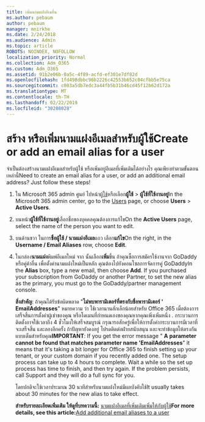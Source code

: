```yaml
---
title: เพิ่มนามแฝงอีเมอื่น
ms.author: pebaum
author: pebaum
manager: mnirkhe
ms.date: 2/24/2018
ms.audience: Admin
ms.topic: article
ROBOTS: NOINDEX, NOFOLLOW
localization_priority: Normal
ms.collection: Adm_O365
ms.custom: Adm_O365
ms.assetid: 91b2e06b-0a5c-4f89-acfd-ef301e7df82d
ms.openlocfilehash: 1fd498dbbc96b2226c42553b652c04cfbb5e75ca
ms.sourcegitcommit: c003a5db7edc3a44fb5b31b46cd45f12b62d172a
ms.translationtype: MT
ms.contentlocale: th-TH
ms.lasthandoff: 02/22/2019
ms.locfileid: "30208028"
---
```

# <a name="create-or-add-an-email-alias-for-a-user"></a><span data-ttu-id="9743c-102">สร้าง หรือเพิ่มนามแฝงอีเมลสำหรับผู้ใช้</span><span class="sxs-lookup"><span data-stu-id="9743c-102">Create or add an email alias for a user</span></span>

<span data-ttu-id="9743c-p101">จำเป็นต้องสร้างนามแฝงอีเมลสำหรับผู้ใช้ หรือเพิ่มอยู่อีเมลที่เพิ่มเติมได้อย่างไร คุณเพียงทำตามขั้นตอนเหล่านี้</span><span class="sxs-lookup"><span data-stu-id="9743c-p101">Need to create an email alias for a user, or add an additional email address? Just follow these steps!</span></span>
  
1. <span data-ttu-id="9743c-105">ใน Microsoft 365 admin ศูนย์ ไปหน้า[ผู้ใช้](https://go.microsoft.com/fwlink/p/?linkid=834822)หรือเลือก**ผู้ใช้** \> **ผู้ใช้ที่ใช้งานอยู่**</span><span class="sxs-lookup"><span data-stu-id="9743c-105">In the Microsoft 365 admin center, go to the [Users](https://go.microsoft.com/fwlink/p/?linkid=834822) page, or choose **Users** \> **Active Users**.</span></span>
    
2. <span data-ttu-id="9743c-106">บนหน้า**ผู้ใช้ที่ใช้งานอยู่**เลือกชื่อของบุคคลคุณต้องการแก้ไข</span><span class="sxs-lookup"><span data-stu-id="9743c-106">On the **Active Users** page, select the name of the person you want to edit.</span></span> 
    
3. <span data-ttu-id="9743c-107">บนด้านขวา ในการ**ชื่อผู้ใช้ / นามแฝงอีเมล**แถว เลือก**แก้ไข**</span><span class="sxs-lookup"><span data-stu-id="9743c-107">On the right, in the **Username / Email Aliases** row, choose **Edit**.</span></span>
    
4. <span data-ttu-id="9743c-p102">ในกล่อง**นามแฝง**พิมพ์อีเมลใหม่ จาก นั้นเลือก**เพิ่ม**ขึ้น ถ้าคุณซื้อการสมัครใช้งานจาก GoDaddy หรือคู่ค้าอื่น เพื่อตั้งค่านามแฝงใหม่เป็นหลัก คุณต้องไปยังคอนโซลการจัดการคู่ GoDaddy</span><span class="sxs-lookup"><span data-stu-id="9743c-p102">In the **Alias** box, type a new email, then choose **Add**. If you purchased your subscription from GoDaddy or another Partner, to set the new alias as the primary, you must go to the GoDaddy/partner management console.</span></span> 
    
    <span data-ttu-id="9743c-p103">**สิ่งสำคัญ**: ถ้าคุณได้รับข้อผิดพลาด "**ไม่พบพารามิเตอร์ที่ตรงกับชื่อพารามิเตอร์ ' EmailAddresses**" หมายความ ว่า ใช้เวลานานสักเล็กน้อยสำหรับ Office 365 เมื่อต้องการเสร็จสิ้นการตั้งค่าผู้เช่าของคุณ หรือโดเมนที่กำหนดเองของคุณหากคุณเพิ่งเพิ่มหนึ่ง . กระบวนการติดตั้งอาจใช้เวลาถึง 4 ชั่วโมงให้เสร็จสมบูรณ์ กรุณารอสักครู่เพื่อให้การตั้งค่ากระบวนการมีเวลาที่จะเสร็จสิ้น และลองอีกครั้ง ถ้าปัญหายังคงอยู่ โปรดติดต่อฝ่ายสนับสนุน และจะทำข้อมูลให้ตรงกันแบบเต็มสำหรับคุณ</span><span class="sxs-lookup"><span data-stu-id="9743c-p103">**IMPORTANT**: If you get the error message " **A parameter cannot be found that matches parameter name 'EmailAddresses**" it means that it's taking a bit longer for Office 365 to finish setting up your tenant, or your custom domain if you recently added one. The setup process can take up to 4 hours to complete. Wait a while so the set up process has time to finish, and then try again. If the problem persists, call Support and they will do a full sync for you.</span></span>
    
    <span data-ttu-id="9743c-114">โดยปกติจะใช้เวลาประมาณ 30 นาทีสำหรับนามแฝงใหม่มีผลบังคับใช้</span><span class="sxs-lookup"><span data-stu-id="9743c-114">It usually takes about 30 minutes for the new alias to take effect.</span></span>
    
    <span data-ttu-id="9743c-115">**สำหรับรายละเอียดเพิ่มเติม ให้ดูที่บทความนี้:** [นามแฝงอีเมลที่เพิ่มเติมเพิ่มให้กับผู้ใช้](https://support.office.com/article/Add-additional-email-aliases-to-a-user-0b0bd900-68b1-4bf5-808b-5d240a7739f4.aspx)</span><span class="sxs-lookup"><span data-stu-id="9743c-115">**For more details, see this article:**[Add additional email aliases to a user](https://support.office.com/article/Add-additional-email-aliases-to-a-user-0b0bd900-68b1-4bf5-808b-5d240a7739f4.aspx)</span></span>
    

